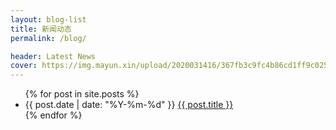 ```yaml
---
layout: blog-list
title: 新闻动态
permalink: /blog/

header: Latest News
cover: https://img.mayun.xin/upload/2020031416/367fb3c9fc4b86cd1ff9c025f2e34c29.jpg
---
```


<div class="cbox title-box">
	<ul class="">
	  	{% for post in site.posts %}
			<li class="">
				<span class="publish-date">{{ post.date | date: "%Y-%m-%d" }}</span>
				<a href="{{ post.url }}">{{ post.title }}</a>
			</li>
	  	{% endfor %}
	</ul>
</div>